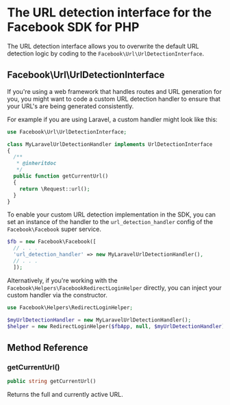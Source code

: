 # The URL detection interface for the Facebook SDK for PHP

The URL detection interface allows you to overwrite the default URL detection logic by coding to the `Facebook\Url\UrlDetectionInterface`.

## Facebook\Url\UrlDetectionInterface

If you're using a web framework that handles routes and URL generation for you, you might want to code a custom URL detection handler to ensure that your URL's are being generated consistently.

For example if you are using Laravel, a custom handler might look like this:

```php
use Facebook\Url\UrlDetectionInterface;

class MyLaravelUrlDetectionHandler implements UrlDetectionInterface
{
  /**
   * @inheritdoc
   */
  public function getCurrentUrl()
  {
    return \Request::url();
  }
}
```

To enable your custom URL detection implementation in the SDK, you can set an instance of the handler to the `url_detection_handler` config of the `Facebook\Facebook` super service.

```php
$fb = new Facebook\Facebook([
  // . . .
  'url_detection_handler' => new MyLaravelUrlDetectionHandler(),
  // . . .
  ]);
```

Alternatively, if you're working with the `Facebook\Helpers\FacebookRedirectLoginHelper` directly, you can inject your custom handler via the constructor.

```php
use Facebook\Helpers\RedirectLoginHelper;

$myUrlDetectionHandler = new MyLaravelUrlDetectionHandler();
$helper = new RedirectLoginHelper($fbApp, null, $myUrlDetectionHandler);
```

## Method Reference

### getCurrentUrl()
```php
public string getCurrentUrl()
```
Returns the full and currently active URL.
